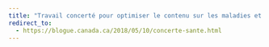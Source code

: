 ```yaml
---
title: "Travail concerté pour optimiser le contenu sur les maladies et la vaccination"
redirect_to:
  - https://blogue.canada.ca/2018/05/10/concerte-sante.html
---
```

